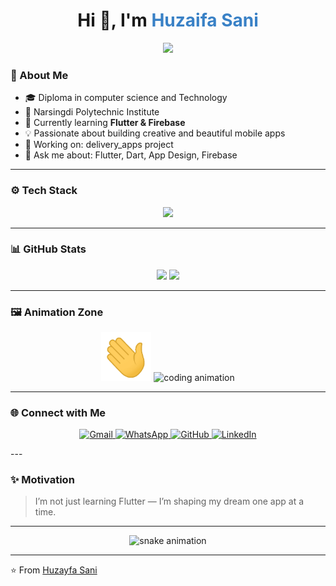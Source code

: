<h1 align="center">Hi 👋, I'm <span style="color:#3981c6;">Huzaifa Sani</span></h1>
<p align="center">
  <img src="https://readme-typing-svg.herokuapp.com?font=Fira+Code&size=28&pause=500&color=42A5F5,FF6B6B,FFD93D&center=true&vCenter=true&width=700&lines=Flutter+Developer;Flutter+App+UI+Designer;Firebase+%26+API+Integration;Tech+Enthusiast+%7C+Always+Learning" />
</p>

### 💙 About Me
- 🎓 Diploma in computer science and Technology
- 🏫 Narsingdi Polytechnic Institute  
- 🌱 Currently learning **Flutter & Firebase**  
- 💡 Passionate about building creative and beautiful mobile apps  
- 📱 Working on: delivery_apps project  
- 💬 Ask me about: Flutter, Dart, App Design, Firebase  

---

### ⚙️ Tech Stack
<p align="center">
  <img src="https://skillicons.dev/icons?i=flutter,dart,firebase,androidstudio,github,figma" />
</p>

---

### 📊 GitHub Stats
<p align="center">
  <img src="https://github-readme-stats.vercel.app/api?username=huzaifa-sani&show_icons=true&theme=tokyonight" height="160px" />
  <img src="https://github-readme-streak-stats.herokuapp.com/?user=huzaifa-sani&theme=tokyonight" height="160px" />
</p>

---

### 🖼️ Animation Zone
<p align="center">
  <img src="https://raw.githubusercontent.com/ABSphreak/ABSphreak/master/gifs/Hi.gif" width="80px">
  <img src="https://media.giphy.com/media/L8K62iTDkzGX6/giphy.gif" width="200px" alt="coding animation">
</p>

---

### 🌐 Connect with Me
<p align="center">
  <!-- Gmail -->
  <a href="mailto:huzaifasani44@gmail.com">
    <img src="https://img.shields.io/badge/Gmail-D14836?style=for-the-badge&logo=gmail&logoColor=white" alt="Gmail">
  </a>

  <!-- WhatsApp -->
  <a href="https://wa.me/8801963999044" target="_blank">
    <img src="https://img.shields.io/badge/WhatsApp-25D366?style=for-the-badge&logo=whatsapp&logoColor=white" alt="WhatsApp">
  </a>

  <!-- GitHub -->
  <a href="https://github.com/huzaifa-sani">
    <img src="https://img.shields.io/badge/GitHub-181717?style=for-the-badge&logo=github&logoColor=white" alt="GitHub">
  </a>

  <!-- LinkedIn -->
  <a href="https://www.linkedin.com/in/https://www.linkedin.com/in/huzaifa-sani-525b36304/">
    <img src="https://img.shields.io/badge/LinkedIn-0A66C2?style=for-the-badge&logo=linkedin&logoColor=white" alt="LinkedIn">
  </a>
</p>
---

### ✨ Motivation
> I’m not just learning Flutter — I’m shaping my dream one app at a time.

---

<p align="center">
  <img src="https://github.com/huzaifa-sani/huzaifa-sani/blob/output/github-contribution-grid-snake.svg" alt="snake animation" />
</p>

---

⭐️ From [Huzayfa Sani](https://github.com/huzaifa-sani)

